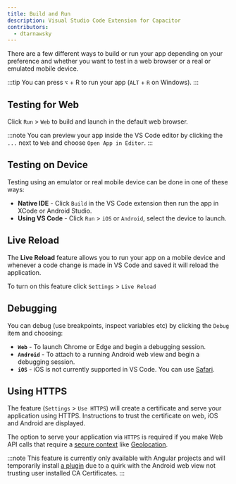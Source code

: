 ```yaml
---
title: Build and Run
description: Visual Studio Code Extension for Capacitor
contributors:
  - dtarnawsky
---
```


There are a few different ways to build or run your app depending on your preference and whether you want to test in a web browser or a real or emulated mobile device.

:::tip
You can press `⌥` + R to run your app (`ALT` + `R` on Windows).
:::

## Testing for Web
Click `Run` > `Web` to build and launch in the default web browser.

:::note
You can preview your app inside the VS Code editor by clicking the `...` next to `Web` and choose `Open App in Editor`.
:::

## Testing on Device

Testing using an emulator or real mobile device can be done in one of these ways:
- **Native IDE** - Click `Build` in the VS Code extension then run the app in XCode or Android Studio.
- **Using VS Code** - Click `Run` > `iOS` or `Android`, select the device to launch.

## Live Reload

The **Live Reload** feature allows you to run your app on a mobile device and whenever a code change is made in VS Code and saved it will reload the application.

To turn on this feature click `Settings` > `Live Reload`

## Debugging
You can debug (use breakpoints, inspect variables etc) by clicking the `Debug` item and choosing:
- **`Web`** - To launch Chrome or Edge and begin a debugging session.
- **`Android`** - To attach to a running Android web view and begin a debugging session.
- **`iOS`** - iOS is not currently supported in VS Code. You can use [Safari](debugging#use-safari).


## Using HTTPS

The feature (`Settings` > `Use HTTPS`) will create a certificate and serve your application using HTTPS. Instructions to trust the certificate on web, iOS and Android are displayed.

The option to serve your application via `HTTPS` is required if you make Web API calls that require a [secure context](https://developer.mozilla.org/en-US/docs/Web/Security/Secure_Contexts) like [Geolocation](https://developer.mozilla.org/en-US/docs/Web/API/Navigator/geolocation).

:::note
This feature is currently only available with Angular projects and will temporarily install [a plugin](https://github.com/jcesarmobile/ssl-skip) due to a quirk with the Android web view not trusting user installed CA Certificates.
:::

